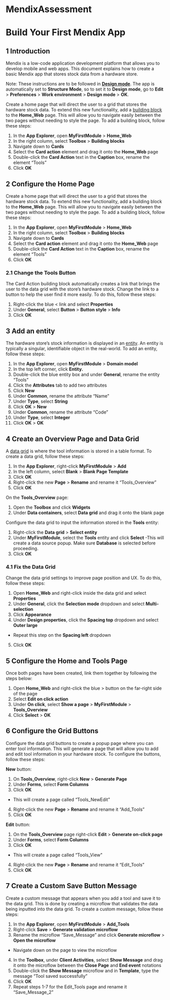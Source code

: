 # MendixAssessment

# Build Your First Mendix App

## 1  Introduction
Mendix is a low-code application development platform that allows you to develop mobile and web apps. This document explains how to create a basic Mendix app that stores stock data from a hardware store.

Note: These instructions are to be followed in [**Design mode**](https://docs.mendix.com/refguide/page/#design-mode). The app is automatically set to **Structure Mode**, so to set it to **Design mode**, go to **Edit** > **Preferences** > **Work environment** > **Design mode** > **OK**.

Create a home page that will direct the user to a grid that stores the hardware stock data. To extend this new functionality, add a [building block](https://docs.mendix.com/refguide/building-block/) to the **Home_Web** page. This will allow you to navigate easily between the two pages without needing to style the page. To add a building block, follow these steps:

1. In the **App Explorer**, open **MyFirstModule** > **Home_Web**
2. In the right column, select **Toolbox** > **Building blocks**
3. Navigate down to **Cards**
4. Select the **Card action** element  and drag it onto the **Home_Web** page
5. Double-click the **Card Action** text in the **Caption** box, rename the element “Tools”
6. Click **OK**

## 2  Configure the Home Page
Create a home page that will direct the user to a grid that stores the hardware stock data. To extend this new functionality, add a building block to the **Home_Web** page. This will allow you to navigate easily between the two pages without needing to style the page. To add a building block, follow these steps:

1. In the **App Explorer**, open **MyFirstModule** > **Home_Web**
2. In the right column, select **Toolbox** > **Building blocks**
3. Navigate down to **Cards**
4. Select the **Card action** element  and drag it onto the **Home_Web** page
5. Double-click the **Card Action** text in the **Caption** box, rename the element “Tools”
6. Click **OK**

###  2.1 Change the Tools Button
The Card Action building block automatically creates a link that brings the user to the data grid with the store’s hardware stock. Change the link to a button to help the user find it more easily. To do this, follow these steps:

1.	Right-click the blue < link and select **Properties**
2.	Under **General**, select **Button** > **Button style** > **Info**
3.	Click **OK**

## 3  Add an entity
The hardware store’s stock information is displayed in an [entity](https://docs.mendix.com/refguide/entities/). An entity is typically a singular, identifiable object in the real-world. To add an entity, follow these steps:

1. In the **App Explorer**, open **MyFirstModule** > **Domain model**
2. In the top left corner, click **Entity.**
3. Double-click the blue entity box and under **General**, rename the entity “Tools”
4. Click the **Attributes** tab to add two attributes
5. Click **New**
6.  Under **Common**, rename the attribute “Name"
7. Under **Type**, select **String** 
8. Click **OK** > **New**
9. Under **Common**, rename the attribute “Code”
10. Under **Type**, select **Integer**
11. Click **OK** > **OK**

## 4  Create an Overview Page and Data Grid
A [data grid](https://docs.mendix.com/refguide/data-grid/) is where the tool information is stored in a table format. To create a data grid, follow these steps:

1.  In the **App Explorer**, right-click **MyFirstModule** > **Add**
2.  In the left column, select **Blank** > **Blank Page Template**
3.  Click **OK**
4. Right-click the new **Page** > **Rename** and rename it “Tools_Overview”
5.  Click **OK**

On the **Tools_Overview** page:

1. Open the **Toolbox** and click **Widgets**
2. Under **Data containers**, select **Data grid** and drag it onto the blank page

Configure the data grid to input the information stored in the **Tools** entity:

1. Right-click the **Data grid** > **Select entity**
2. Under **MyFirstModule**, select the **Tools** entity and click **Select**
-This will create a data source popup. Make sure **Database** is selected before proceeding.
3. Click **OK**

###  4.1 Fix the Data Grid 
Change the data grid settings to improve page position and UX. To do this, follow these steps:

1.	Open **Home_Web** and right-click inside the data grid and select **Properties**
2.	Under **General**, click the **Selection mode** dropdown and select **Multi-selection**
3.	Click **Appearance**
4.	Under **Design properties**, click the **Spacing top** dropdown and select **Outer large**
- Repeat this step on the **Spacing left** dropdown
5. Click **OK**

## 5  Configure the Home and Tools Page
 
Once both pages have been created, link them together by following the steps below:
1. Open **Home_Web** and right-click the blue > button on the far-right side of the page
2. Select **Edit on click action**
3. Under **On click**, select **Show a page** > **MyFirstModule** > **Tools_Overview**
4. Click **Select** > **OK**

## 6  Configure the Grid Buttons  
Configure the data grid buttons to create a popup page where you can enter tool information. This will generate a page that will allow you to add and edit tool information in your hardware stock. To configure the buttons, follow these steps:

**New** button:

1. On **Tools_Overview**, right-click **New** > **Generate** **Page**
2. Under **Forms**, select **Form Columns**
3. Click **OK**
- This will create a page called “Tools_NewEdit”
4. Right-click the new **Page** > **Rename** and rename it “Add_Tools”
5. Click **OK**

**Edit** button:

1. On the **Tools_Overview** page right-click **Edit** > **Generate on-click page**
2. Under **Forms**, select **Form Columns**
3.  Click **OK**
- This will create a page called “Tools_View"
4. Right-click the new **Page** > **Rename** and rename it “Edit_Tools”
5. Click **OK**

## 7  Create a Custom Save Button Message 
Create a custom message that appears when you add a tool and save it to the data grid. This is done by creating a microflow that validates the data being inputted into the data grid. To create a custom message, follow these steps:

1. In the **App Explorer**, open **MyFirstModule** > **Add_Tools**
2. Right-click **Save** > **Generate validation microflow**
3. Rename the microflow “Save_Message” and click **Generate microflow** > **Open the microflow**
- Navigate down on the page to view the microflow
4. In the **Toolbox**, under **Client Activities**, select **Show Message** and drag it onto the microflow between the **Close Page** and **End event** notations
5. Double-click the **Show Message** microflow and in **Template**, type the message “Tool saved successfully”
6. Click **OK**
7. Repeat steps 1-7 for the Edit_Tools page and rename it “Save_Message_2”

